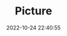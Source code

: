 ---
weight: 1
images:
- /images/edited/165.jpeg
title: Picture
date: 2022-10-24 22:40:55
tags: [luminarneo,work,ilce7m3,person]
---